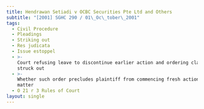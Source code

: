 ```yaml
---
title: Hendrawan Setiadi v OCBC Securities Pte Ltd and Others
subtitle: "[2001] SGHC 290 / 01\_Oc\_tober\_2001"
tags:
  - Civil Procedure
  - Pleadings
  - Striking out
  - Res judicata
  - Issue estoppel
  - >-
    Court refusing leave to discontinue earlier action and ordering claim to be
    struck out
  - >-
    Whether such order precludes plaintiff from commencing fresh action on same
    matter
  - O 21 r 3 Rules of Court
layout: single
---
```


